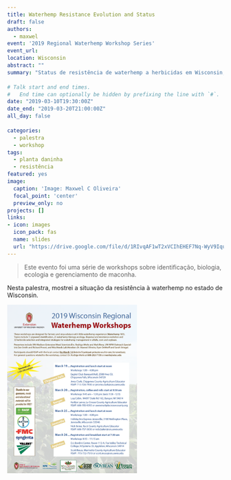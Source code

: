 ```yaml
---
title: Waterhemp Resistance Evolution and Status
draft: false
authors: 
  - maxwel
event: '2019 Regional Waterhemp Workshop Series'
event_url: 
location: Wisconsin
abstract: "" 
summary: "Status de resistência de waterhemp a herbicidas em Wisconsin, EUA" 

# Talk start and end times.
#   End time can optionally be hidden by prefixing the line with `#`.
date: "2019-03-10T19:30:00Z"
date_end: "2019-03-20T21:00:00Z"
all_day: false

categories:
  - palestra
  - workshop
tags:
  - planta daninha
  - resistência
featured: yes
image:
  caption: 'Image: Maxwel C Oliveira'
  focal_point: 'center'
  preview_only: no
projects: []
links:
- icon: images
  icon_pack: fas
  name: slides
  url: "https://drive.google.com/file/d/1RIvqAF1wT2xVCIhEHEF7Nq-WyV9IquBB/view?usp=sharing"
---
```


> Este evento foi uma série de workshops sobre identificação, biologia, ecologia e gerenciamento de maconha.

Nesta palestra, mostrei a situação da resistência à waterhemp no estado de Wisconsin.


<img src="flyer.png" class="center-block" alt="CZI huddle" style="width:60%;">
